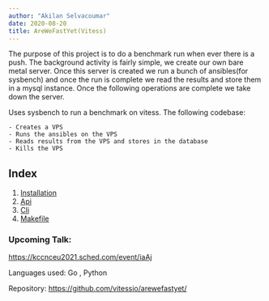```yaml
---
author: "Akilan Selvacoumar"
date: 2020-08-20
title: AreWeFastYet(Vitess)
---
```


The purpose of this project is to do a benchmark run when ever there is a push. The background activity is fairly simple, we create our own bare metal server. Once this server is created we run a bunch of ansibles(for sysbench) and once the run is complete we read the results and store them in a mysql instance. Once the following operations are complete we take down the server.

Uses sysbench to run a benchmark on vitess. The following codebase:

    - Creates a VPS
    - Runs the ansibles on the VPS
    - Reads results from the VPS and stores in the database
    - Kills the VPS

## Index
1. [Installation](https://github.com/vitessio/arewefastyet/blob/master/docs/Installation.md)
2. [Api](https://github.com/vitessio/arewefastyet/blob/master/docs/Api.md)
3. [Cli](https://github.com/vitessio/arewefastyet/blob/master/docs/cli.md)
4. [Makefile](https://github.com/vitessio/arewefastyet/blob/master/docs/Makefile.md)

### Upcoming Talk: 
https://kccnceu2021.sched.com/event/iaAj

Languages used: Go , Python 

Repository: https://github.com/vitessio/arewefastyet/
